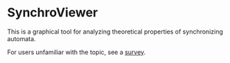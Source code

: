 # SynchroViewer

This is a graphical tool for analyzing theoretical properties of synchronizing automata.

For users unfamiliar with the topic, see a [survey](https://doi.org/10.1007/978-3-540-88282-4_4).
